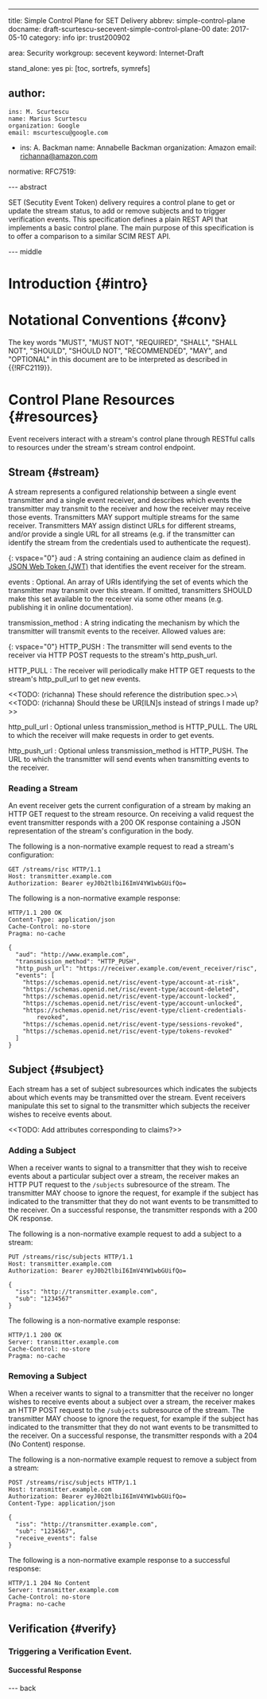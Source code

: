 ---
title: Simple Control Plane for SET Delivery
abbrev: simple-control-plane
docname: draft-scurtescu-secevent-simple-control-plane-00
date: 2017-05-10
category: info
ipr: trust200902

area: Security
workgroup: secevent
keyword: Internet-Draft

stand_alone: yes
pi: [toc, sortrefs, symrefs]

author:
 -
    ins: M. Scurtescu
    name: Marius Scurtescu
    organization: Google
    email: mscurtescu@google.com
 -
    ins: A. Backman
    name: Annabelle Backman
    organization: Amazon
    email: richanna@amazon.com
    
normative:
 RFC7519:

--- abstract

SET (Secutity Event Token) delivery requires a control plane to get or update
the stream status, to add or remove subjects and to trigger verification
events. This specification defines a plain REST API that implements a basic
control plane. The main purpose of this specification is to offer a comparison
to a similar SCIM REST API.

--- middle

Introduction {#intro}
============

Notational Conventions {#conv}
======================
The key words "MUST", "MUST NOT", "REQUIRED", "SHALL", "SHALL NOT",
"SHOULD", "SHOULD NOT", "RECOMMENDED", "MAY", and "OPTIONAL" in this
document are to be interpreted as described in {{!RFC2119}}.

Control Plane Resources {#resources}
=======================
Event receivers interact with a stream's control plane through
RESTful calls to resources under the stream's stream control
endpoint.


Stream {#stream}
----------------
A stream represents a configured relationship between a single
event transmitter and a single event receiver, and describes which
events the transmitter may transmit to the receiver and how the
receiver may receive those events. Transmitters MAY support multiple
streams for the same receiver. Transmitters MAY assign distinct URLs
for different streams, and/or provide a single URL for all streams
(e.g. if the transmitter can identify the stream from the credentials
used to authenticate the request).

{: vspace="0"}
aud
: A string containing an audience claim as defined in [JSON Web Token
  (JWT)](#RFC7519)
  that identifies the event receiver for the stream.

events
: Optional. An array of URIs identifying the set of events which the
  transmitter may transmit over this stream. If omitted, transmitters
  SHOULD make this set available to the receiver via some other means
  (e.g. publishing it in online documentation).

transmission_method
: A string indicating the mechanism by which the transmitter will
  transmit events to the receiver. Allowed values are:
  
  {: vspace="0"}
  HTTP_PUSH
  : The transmitter will send events to the receiver via
    HTTP POST requests to the stream's http_push_url.

  HTTP_PULL
  : The receiver will periodically make HTTP GET requests to
    the stream's http_pull_url to get new events.
  
  <<TODO: (richanna) These should reference the distribution spec.>>\\
  <<TODO: (richanna) Should these be UR\[ILN]s instead of strings I
  made up?>>

http_pull_url
: Optional unless transmission_method is HTTP_PULL. The URL to which
  the receiver will make requests in order to get events.

http_push_url
: Optional unless transmission_method is HTTP_PUSH. The URL to which
  the transmitter will send events when transmitting events to the
  receiver. 

### Reading a Stream 
An event receiver gets the current configuration of a stream by making
an HTTP GET request to the stream resource. On receiving a valid request
the event transmitter responds with a 200 OK response containing a JSON
representation of the stream's configuration in the body.

The following is a non-normative example request to read a stream's
configuration:

~~~
GET /streams/risc HTTP/1.1
Host: transmitter.example.com
Authorization: Bearer eyJ0b2tlbiI6ImV4YW1wbGUifQo=
~~~

The following is a non-normative example response:

~~~
HTTP/1.1 200 OK
Content-Type: application/json
Cache-Control: no-store
Pragma: no-cache

{
  "aud": "http://www.example.com",
  "transmission_method": "HTTP_PUSH",
  "http_push_url": "https://receiver.example.com/event_receiver/risc",
  "events": [
    "https://schemas.openid.net/risc/event-type/account-at-risk",
    "https://schemas.openid.net/risc/event-type/account-deleted",
    "https://schemas.openid.net/risc/event-type/account-locked",
    "https://schemas.openid.net/risc/event-type/account-unlocked",
    "https://schemas.openid.net/risc/event-type/client-credentials-
        revoked",
    "https://schemas.openid.net/risc/event-type/sessions-revoked",
    "https://schemas.openid.net/risc/event-type/tokens-revoked"
  ]
}
~~~

Subject {#subject}
------------------
Each stream has a set of subject subresources which indicates the
subjects about which events may be transmitted over the stream. Event
receivers manipulate this set to signal to the transmitter which
subjects the receiver wishes to receive events about.

<<TODO: Add attributes corresponding to claims?>>

### Adding a Subject
When a receiver wants to signal to a transmitter that they wish to
receive events about a particular subject over a stream, the receiver
makes an HTTP PUT request to the `/subjects` subresource of the stream.
The transmitter MAY choose to ignore the request, for example if the
subject has indicated to the transmitter that they do not want events to
be transmitted to the receiver. On a successful response, the
transmitter responds with a 200 OK response.

The following is a non-normative example request to add a subject to a
stream:

~~~
PUT /streams/risc/subjects HTTP/1.1
Host: transmitter.example.com
Authorization: Bearer eyJ0b2tlbiI6ImV4YW1wbGUifQo=

{
  "iss": "http://transmitter.example.com",
  "sub": "1234567"
}
~~~

The following is a non-normative example response:

~~~
HTTP/1.1 200 OK
Server: transmitter.example.com
Cache-Control: no-store
Pragma: no-cache

~~~

### Removing a Subject
When a receiver wants to signal to a transmitter that the receiver no
longer wishes to receive events about a subject over a stream, the
receiver makes an HTTP POST request to the `/subjects` subresource of
the stream. The transmitter MAY choose to ignore the request, for
example if the subject has indicated to the transmitter that they do not
want events to be transmitted to the receiver. On a successful response,
the transmitter responds with a 204 (No Content) response.

The following is a non-normative example request to remove a subject
from a stream:

~~~
POST /streams/risc/subjects HTTP/1.1
Host: transmitter.example.com
Authorization: Bearer eyJ0b2tlbiI6ImV4YW1wbGUifQo=
Content-Type: application/json

{
  "iss": "http://transmitter.example.com",
  "sub": "1234567",
  "receive_events": false
}
~~~

The following is a non-normative example response to a successful
response:

~~~
HTTP/1.1 204 No Content
Server: transmitter.example.com
Cache-Control: no-store
Pragma: no-cache

~~~

Verification {#verify}
----------------------

### Triggering a Verification Event.

#### Successful Response

--- back

